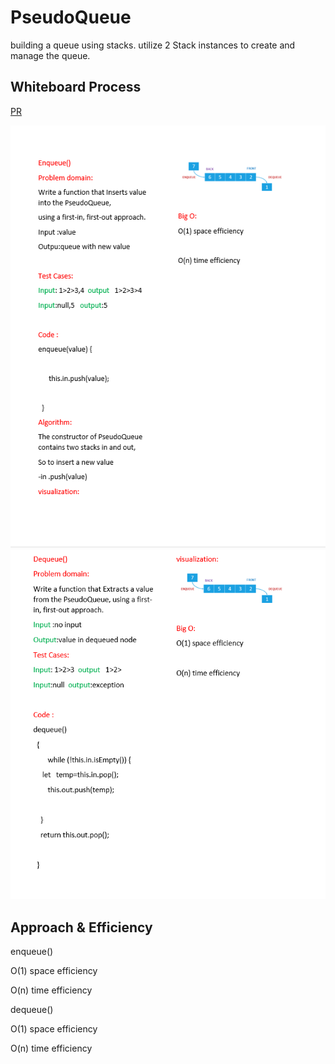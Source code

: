 # PseudoQueue
<!-- Description of the challenge -->
building a queue using stacks.
utilize 2 Stack instances to create and manage the queue.


## Whiteboard Process
<!-- Embedded whiteboard image -->

[PR]()

![](./enqueue.png)
![](./dequeue.png)

## Approach & Efficiency
<!-- What approach did you take? Why? What is the Big O space/time for this approach? -->
enqueue()

O(1) space efficiency

O(n) time efficiency

dequeue()

O(1) space efficiency

O(n) time efficiency



